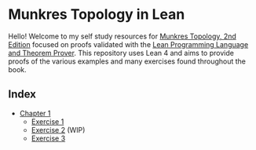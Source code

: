 # Munkres Topology in Lean

Hello! Welcome to my self study resources for [Munkres Topology, 2nd Edition](https://www.pearson.com/en-us/subject-catalog/p/topology-classic-version/P200000006299) focused on proofs validated with the [Lean Programming Language and Theorem Prover](https://lean-lang.org/). This repository uses Lean 4 and aims to provide proofs of the various examples and many exercises found throughout the book.

## Index

* [Chapter 1](./Chapter01/)
  - [Exercise 1](./Chapter01/Exercise01.lean)
  - [Exercise 2](./Chapter01/Exercise02.lean) (WIP)
  - [Exercise 3](./Chapter01/Exercise03.lean)
